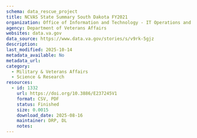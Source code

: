 ```yaml
---
schema: data_rescue_project 
title: NCVAS State Summary South Dakota FY2021
organization: Office of Information and Technology - IT Operations and Services (ITOPS)
agency: Department of Veterans Affairs
websites: data.va.gov
data_source: https://www.data.va.gov/stories/s/v9rk-5gjz
description: 
last_modified: 2025-10-14
metadata_available: No
metadata_url: 
category:
  - Military & Veterans Affairs 
  - Science & Research 
resources:
  - id: 1332
    url: https://doi.org/10.3886/E237245V1
    format: CSV, PDF
    status: Finished
    size: 0.0015
    download_date: 2025-08-16
    maintainer: DRP, DL
    notes: 
---
```

